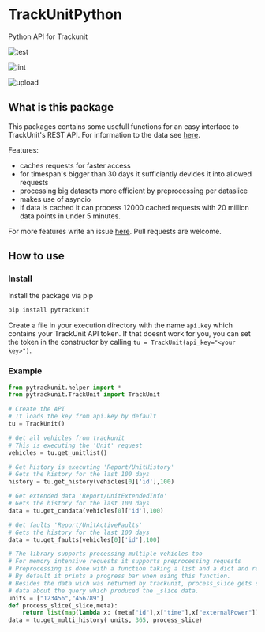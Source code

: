# TrackUnitPython
Python API for Trackunit


![test](https://github.com/einsteinmaster/TrackUnitPython/actions/workflows/test.yml/badge.svg)

![lint](https://github.com/einsteinmaster/TrackUnitPython/actions/workflows/pylint.yml/badge.svg)

![upload](https://github.com/einsteinmaster/TrackUnitPython/actions/workflows/python-publish.yml/badge.svg)

## What is this package

This packages contains some usefull functions for an easy interface to TrackUnit's REST API. For information to the data see [here](https://dev.trackunit.com/docs).

Features:
- caches requests for faster access
- for timespan's bigger than 30 days it sufficiantly devides it into allowed requests
- processing big datasets more efficient by preprocessing per dataslice
- makes use of asyncio
- if data is cached it can process 12000 cached requests with 20 million data points in under 5 minutes.

For more features write an issue [here](https://github.com/einsteinmaster/TrackUnitPython/issues/new). Pull requests are welcome.

## How to use

### Install

Install the package via pip

``` sh
pip install pytrackunit
```

Create a file in your execution directory with the name `api.key` which contains your TrackUnit API token. If that doesnt work for you, you can set the token in the constructor by calling `tu = TrackUnit(api_key="<your key>")`.

### Example

``` python
from pytrackunit.helper import *
from pytrackunit.TrackUnit import TrackUnit

# Create the API
# It loads the key from api.key by default
tu = TrackUnit()

# Get all vehicles from trackunit
# This is executing the 'Unit' request 
vehicles = tu.get_unitlist()

# Get history is executing 'Report/UnitHistory'
# Gets the history for the last 100 days
history = tu.get_history(vehicles[0]['id'],100)

# Get extended data 'Report/UnitExtendedInfo'
# Gets the history for the last 100 days
data = tu.get_candata(vehicles[0]['id'],100)

# Get faults 'Report/UnitActiveFaults'
# Gets the history for the last 100 days
data = tu.get_faults(vehicles[0]['id'],100)

# The library supports processing multiple vehicles too
# For memory intensive requests it supports preprocessing requests
# Preprocessing is done with a function taking a list and a dict and returning a list.
# By default it prints a progress bar when using this function.
# Besides the data wich was returned by trackunit, process_slice gets some meta-
# data about the query which produced the _slice data.
units = ["123456","456789"]
def process_slice(_slice,meta):
    return list(map(lambda x: (meta["id"],x["time"],x["externalPower"]),_slice))
data = tu.get_multi_history( units, 365, process_slice)

```
